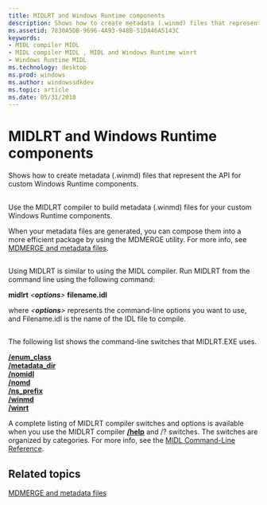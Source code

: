 ```yaml
---
title: MIDLRT and Windows Runtime components
description: Shows how to create metadata (.winmd) files that represent the API for custom Windows Runtime components.
ms.assetid: 7830A5DB-9696-4A93-948B-51DA46A5143C
keywords:
- MIDL compiler MIDL
- MIDL compiler MIDL , MIDL and Windows Runtime winrt
- Windows Runtime MIDL
ms.technology: desktop
ms.prod: windows
ms.author: windowssdkdev
ms.topic: article
ms.date: 05/31/2018
---
```


# MIDLRT and Windows Runtime components

Shows how to create metadata (.winmd) files that represent the API for custom Windows Runtime components.

## 

Use the MIDLRT compiler to build metadata (.winmd) files for your custom Windows Runtime components.

When your metadata files are generated, you can compose them into a more efficient package by using the MDMERGE utility. For more info, see [MDMERGE and metadata files](mdmerge-and-metadata-files.md).

## 

Using MIDLRT is similar to using the MIDL compiler. Run MIDLRT from the command line using the following command:

**midlrt** *&lt;***options***&gt;* **filename.idl**

where *&lt;***options***&gt;* represents the command-line options you want to use, and Filename.idl is the name of the IDL file to compile.

## 

The following list shows the command-line switches that MIDLRT.EXE uses.

<dl>

[**/enum\_class**](-enum-class.md)  
[**/metadata\_dir**](-metadata-dir.md)  
[**/nomidl**](-nomidl.md)  
[**/nomd**](-nomd.md)  
[**/ns\_prefix**](-ns-prefix.md)  
[**/winmd**](-metadata-dir.md)  
[**/winrt**](-winmd.md)  
</dl>

A complete listing of MIDLRT compiler switches and options is available when you use the MIDLRT compiler [**/help**](-help-.md) and /? switches. The switches are organized by categories. For more info, see the [MIDL Command-Line Reference](midl-command-line-reference.md).

## Related topics

<dl> <dt>

[MDMERGE and metadata files](mdmerge-and-metadata-files.md)
</dt> </dl>

 

 




